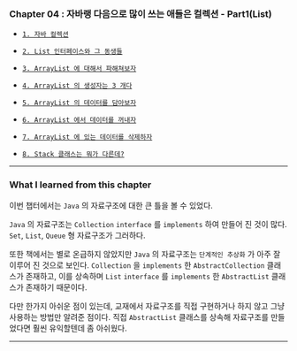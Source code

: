 
### Chapter 04 : 자바랭 다음으로 많이 쓰는 애들은 컬렉션 - Part1(List)

- [`1. 자바 컬렉션`](./section_01_03.md#1-자바-컬렉션)
- [`2. List 인터페이스와 그 동생들`](./section_01_03.md#2-list-인터페이스와-그-동생들)
- [`3. ArrayList 에 대해서 파해쳐보자`](./section_01_03.md#3-arraylist-에-대해서-파해쳐보자)

- [`4. ArrayList 의 생성자는 3 개다`](./section_04_08.md#4-arraylist-의-생성자는-3-개다)
- [`5. ArrayList 의 데이터를 담아보자`](./section_04_08.md#5-arraylist-의-데이터를-담아보자)
- [`6. ArrayList 에서 데이터를 꺼내자`](./section_04_08.md#6-arraylist-에서-데이터를-꺼내자)
- [`7. ArrayList 에 있는 데이터를 삭제하자`](./section_04_08.md#7-arraylist-에-있는-데이터를-삭제하자)
- [`8. Stack 클래스는 뭐가 다른데?`](./section_04_08.md#8-stack-클래스는-뭐가-다른데)

---

### What I learned from this chapter

이번 챕터에서는 `Java` 의 자료구조에 대한 큰 틀을 볼 수 있었다.

`Java` 의 자료구조는 `Collection` `interface` 를 `implements` 하여 만들어 진 것이 많다. `Set`, `List`, `Queue` 형 자료구조가 그러하다.

또한 책에서는 별로 온급하지 않았지만 `Java` 의 자료구조는 `단계적인 추상화` 가 아주 잘 이루어 진 것으로 보인다. `Collection` 을 `implements` 한 `AbstractCollection` 클래스가 존재하고, 이를 상속하며 `List` `interface` 를 `implements` 한 `AbstractList` 클래스가 존재하기 때문이다.

다만 한가지 아쉬운 점이 있는데, 교재에서 자료구조를 직접 구현하거나 하지 않고 그냥 사용하는 방법만 알려준 점이다. 직접 `AbstractList` 클래스를 상속해 자료구조를 만들었다면 훨씬 유익할텐데 좀 아쉬웠다.

---
